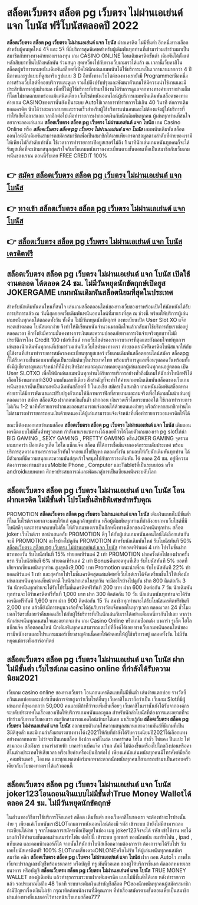 # สล็อตเว็บตรง สล็อต pg เว็บตรง ไม่ผ่านเอเย่นต์ แจก โบนัส  ฟรีโบนัสตลอดปี 2022

**สล็อตเว็บตรง สล็อต pg เว็บตรง ไม่ผ่านเอเย่นต์ แจก โบนัส** ฝากเครดิต ไม่มีขั้นต่ำ  อีกหนึ่งทางเลือกสำหรับผู้คนยุคใหม่ 4จี และ 5จี ที่มีบริการสุดพิเศษสำหรับผู้เดิมพันทุกท่านที่เข้ามาร่วมเข้าร่วมมาเป็นสมาชิกกับทางทางค่ายของเราลงทุน เกม CASINO ONLINE โอนเติมเครดิตขั้นต่ำ เดิมพันได้ตั้งแต่ หลักสิบบาทขึ้นไปถึงหลักพัน ร่วมสนุก สุดเหวี่ยงไปกับทางเว็บเกมเราได้แล้ว ณ เวลานี้เว็บคาสิโนสล็อตผู้บริการเกมพนันเดิมพันสล็อตที่เปิดให้นักเล่นเกมพนันได้ใช้บริการมาเป็นเวลานานมากกว่า 4 ปี มีภาพและรูปแบบที่ดูสมจริง รูปแบบ 3 D
อีกทั้งทางเว็บไซต์ของทางเรายังมี Programmerมือหนึ่งการสร้างเว็บไซต์ที่คอยบริการและดูแล  รวมไปถึงปรับปรุงและพัฒนาตัวเกมให้มีความน่าใช้งานและมีประสิทธิภาพอยู่สม่ำเสมอ เพื่อที่ให้ผู้ใช้บริการที่เข้ามาใช้งานได้รับการดูแลจากทางทางค่ายเราอย่างเต็มที่โดยไม่ขาดตกบกพร่องแม้แต่นิดเดียว เว็บไซต์พนันออนไลน์ผู้บริการเกมพนันเดิมพันสล็อตของทางค่ายเกม CASINOของเรานั้นยังเป็นระบบ Autoใช้เวลาการทำรายการไม่เกิน 40 วินาที ต่อการเติมยอดเครดิต นับได้ว่าสะดวกสบายและรวดเร็วสำหรับผู้ใช้บริการแน่นอนและไม่ต้องแจ้งผู้ให้บริการที่ทำให้เสียโอกาสและเวลาอีกต่อไปเมื่อทำรายการฝากยอดเงินกับนักเดิมพันทุกคน
ผู้เล่นทุกท่านที่สนใจอยากจะลองเล่นเกม **สล็อตเว็บตรง สล็อต pg เว็บตรง ไม่ผ่านเอเย่นต์ แจก โบนัส** เกม Casino Online หรือ ***สล็อตเว็บตรง สล็อต pg เว็บตรง ไม่ผ่านเอเย่นต์ แจก โบนัส*** เกมพนันเดิมพันสล็อตออนไลน์นักเดิมพันสามารถสมัครสมาชิกเพื่อเป็นสมาชิกได้เลยเพียงกรอกข้อมูลตามลำดับที่ค่ายของเรามีให้เพียงไม่กี่ลำดับเท่านั้น ใช้เวลาการทำรายการเปิดยูสเซอร์ไม่ถึง 1 นาทีนักเล่นเกมพนันทุกคนก็จะได้รับยูสเพื่อที่จะเข้ามาสนุกสุดเร้าใจกับเว็บเกมพนันเราลงทะเบียนตามขั้นตอนเพื่อเป็นสมาชิกกับเว็บเกมพนันของเราณ ตอนนี้รับเลย FREE CREDIT 100%

## 👉 [สมัคร สล็อตเว็บตรง สล็อต pg เว็บตรง ไม่ผ่านเอเย่นต์ แจก โบนัส](https://archa888.com/)
## 👉 [ทางเข้า สล็อตเว็บตรง สล็อต pg เว็บตรง ไม่ผ่านเอเย่นต์ แจก โบนัส](https://archa888.com/)
## 👉 [สล็อตเว็บตรง สล็อต pg เว็บตรง ไม่ผ่านเอเย่นต์ แจก โบนัส เครดิตฟรี](https://archa888.com/)

## สล็อตเว็บตรง สล็อต pg เว็บตรง ไม่ผ่านเอเย่นต์ แจก โบนัส เปิดใช้งานตลอด ได้ตลอด 24 ชม. ไม่มีวันหยุดนักขัตฤกษ์เปิดยูส JOKERGAME เกมพนันเดิมพันสล็อตนิยมที่สุดในประเทศ

สำหรับนักเดิมพันคนไหนที่สนใจ เล่นเกมสล็อตออนไลน์ของทางเว็บของเราพร้อมเปิดให้นักพนันได้รับการบริการแล้ว ณ วันนี้สุดยอดเว็บเดิมพันพนันออนไลน์ที่มาแรงที่สุด ณ ช่วงนี้ พร้อมให้บริการผู้เล่นเกมพนันทุกคนได้ตลอดทั้งวัน ทั้งคืน ไม่มีวันหยุดนักขัตฤกษ์ ลงทะเบียนเปิด User Slot XO แจ๊กพอตเข้าตลอด โบนัสแตกง่าย จึงทำให้มีเซียนพนันจำนวนมากติดใจแล้วกลับมาใช้บริการกับเราต่ออยู่ตลอดเวลา อีกทั้งยังมีความมั่นคงทางการเงินและความปลอดภัยทางการเงินจ่ายจริงทุกบาทไม่มีประวัติการโกง Credit 100 เปอร์เซ็นต์ ทางเว็บไซต์ของเราควบวงจรที่สุดและยังตอบโจทย์ทุกการเล่นของนักเดิมพันทุกคนที่เข้ามาร่วมเล่นกับเว็บไซต์ของทางเรา
ค่ายของเรามีฟรีเครดิตโบนัสแจกให้กับผู้ใช้งานที่เข้ามาทำรายการสมัครลงทะเบียนทุกยูสเซอร์ เว็บเกมเดิมพันสล็อตออนไลน์สมัคร สล็อตpg ที่ได้รับความชื่นชอบมากที่สุดเป็นระดับต้นๆในประเทศไทย พร้อมบริการดูแลเพื่อนๆตลอดวันพร้อมทั้งยังมีผู้เชี่ยวชาญและเจ้าหน้าที่ที่มีประสิทธิภาพและคุณภาพคอยดูแลผู้เล่นเกมพนันทุกคนอยู่ตลอด เปิด User SLOTXO เพื่อให้นักเล่นเกมพนันทุกท่านได้รับการบริการอย่างทั่วถึงมีเกมให้นักล่าโบนัสฟรีได้เลือกใช้งานมากกว่า300 เกมกันเลยทีเดียว
สิ่งสำคัญที่จะทำให้ค่ายเกมพนันเดิมพันสล็อตของเว็บเกมพนันของเรานั้นเป็นเกมพนันเดิมพันสล็อตที่ 1 ในเอเชีย สมัครเป็นสมาชิก  เกมพนันเดิมพันสล็อตทางค่ายเราได้มีการพัฒนาและปรับปรุงตัวเกมให้มีภาพกราฟิกที่สวยงามและสมจริงเพื่อให้เกมนั้นน่าเล่นอยู่ตลอดเวลา สมัคร สล็อตXo ฝากถอนเงินขั้นต่ำ ฝากถอน เงินรวดเร็วโดยระบบออโต้ ใช้เวลาทำรายการไม่เกิน 1-2 นาทีทั้งรายการฝากและถอนสามารถแจ้งถอนได้ด้วยตนเองง่ายๆ หรือถ้าหากสมาชิกท่านใดไม่สามารถทำรายการถอนเงินด้วยตนเองได้ผู้เล่นสามารถแจ้งเจ้าหน้าที่เพื่อทำรายการถอนเครดิตให้ได้

ขณะนี้ต้องบอกเลยว่าเกมสล็อต **สล็อตเว็บตรง สล็อต pg เว็บตรง ไม่ผ่านเอเย่นต์ แจก โบนัส** เติมถอน เครดิตแบบไม่มีขั้นต่ำทรูวอเลท กำลังมาแรงแซงทางโค้งเลยก็ว่าได้โดยตัวเกมของเรา pg slotได้นำ BIG GAMING , SEXY GAMING , PRETTY GAMING หรือJOKER GAMING จุดรวมเกมบาคาร่า ป๊อกเด้ง รูเล็ต ไฮโล แบ็กแจ๊ค สล็อต ที่ได้การเชื่อมั่นจากองค์กรระบดับประเทศ พร้อมบริการสุดความสามารถรวดเร็วทันใจคอยแก้ไขปัญหา ตลอดทั้งวัน มามอบให้กับนักเดิมพันทุกท่าน ได้มีตัวเกมที่มีความสนุกและความมันส์สุดเร้าใจสนุกไปกับการวางเดิมพัน ได้ ตลอด 24 ชม. อยู่ที่ความต้องการของท่านผ่านบนMobile Phone , Computer และTabletที่เป็นระบบios หรือ androidแบบพกพา ศึกษาประสบการณ์และพัฒนาสู่การเป็นเซียนพนันระบดับโลก

## สล็อตเว็บตรง สล็อต pg เว็บตรง ไม่ผ่านเอเย่นต์ แจก โบนัส โอนฝากเครดิต ไม่มีขั้นต่ำ โปรโมชั่นสิทธิพิเศษสำหรับคุณ

 PROMOTION  **สล็อตเว็บตรง สล็อต pg เว็บตรง ไม่ผ่านเอเย่นต์ แจก โบนัส** เติมเงินแบบไม่มีขั้นต่ำ ที่ในเว็บไซต์เราอยากจะมอบให้แก่  คุณลูกค้าทุกท่าน หรือผู้เดิมพันทุกท่านที่กำลังอยากหาเว็บไซต์ที่มี โบนัสดีๆ และการแจกแบบไม่กั๊ก ให้ตัวเกมของเราเป็นอีกหนึ่งทางเลือกของนักพนันทุกท่าน สล็อต joker เว็บไซต์เรา ขอนำเสนอกับ PROMOTION ดีๆ ให้กับผู้เล่นเกมพนันออนไลน์ได้เลือกเล่นกัน จะมี PROMOTION อะไรบ้างไปดูกัน
 PROMOTION สำหรับนักเดิมพันใหม่ รับโบนัสทันที 50% [สล็อตเว็บตรง สล็อต pg เว็บตรง ไม่ผ่านเอเย่นต์ แจก โบนัส](https://archa888.com/) ทำยอดเทิร์นแค่ 4 เท่า
โปรโมชั่นฝากแรกของวัน รับโบนัสทันที 15% ทำยอดเทิร์นแค่ 2 เท่า
 PROMOTION ฝากครั้งต่อไปของฝากครั้งแรก รับโบนัสทันที 6% ทำยอดเทิร์นแค่ 2 เท่า
Bonusคืนยอดทุนที่เสีย รับโบนัสทันที 5% ยอดที่เสียจากเซียนพนันทุกท่าน สูงสุดถึง9,000 บาท
 Promotion แนะนำเพื่อน รับโบนัสทันที 22% ทำยอดเทิร์นแค่ 1 เท่า
และสุดท้ายโปรโมชั่นเครดิตสุดแสนพิศษที่เว็บไซต์เราได้จัดเตรียมขึ้นไว้ให้เพื่อนักเล่นเกมพนันทุกคนที่หน้าตาดี โบนัสฝากเล่นในทุกวัน จะมีอะไรบ้างไปดูกัน
ฝาก 800 ติดต่อกัน 3 วัน นักพนันทุกท่านจะได้รับโปรโมชั่นเครดิตฟรีทันที 200 บาท
ฝาก 600 ติดต่อกัน 7 วัน นักเดิมพันทุกท่านจะได้รับเครดิตฟรีทันที 1,000 บาท
ฝาก 300 ติดต่อกัน 10 วัน นักเล่นพนันทุกท่านจะได้รับเครดิตฟรีทันที 1,600 บาท
ฝาก 900 ติดต่อกัน 15 วัน สมาชิกทุกท่านจะได้รับโบนัสเครดิตฟรีทันที 2,000 บาท
แล้วก็ยังมีการหมุนวงล้อที่จะได้ลุ้นรับรางวัลแจ็กพอตในทุกๆเวลา ตลอดเวลา 24 ชั่วโมง บอกไว้ตรงนี้เลยว่าคืนยอดเสียให้กับผู้ใช้บริการที่เป็นนักเล่นกับเราได้อย่างเต็มเหนี่ยวกันไปเลย หากว่านักเล่นพนันทุกคนสนใจและอยากจะเล่น เกม  Casino Online หรือเกมป๊อกเด้ง บาคาร่า รูเล็ต ไฮโล แบ็กแจ๊ค สล็อตออนไลน์ นักเดิมพันทุกคนสามารถแตะไปที่ลิ้งค์ได้เลย ทางเว็บเกมพนันออนไลน์ของเรามีพนักงานและโปรแกรมเมอร์เชี่ยวชาญด้านนี้คอยให้คำตอบให้ผู้ใช้บริการอยู่ ตลอดทั้งวัน ไม่มีวันหยุดแม้กระทั่งเสาร์อาทิตย์

## สล็อตเว็บตรง สล็อต pg เว็บตรง ไม่ผ่านเอเย่นต์ แจก โบนัส ฝากไม่มีขั้นต่ำ  เว็บไซต์เกม casino online ที่กำลังได้รับความนิยม2021

เว็บเกม casino online ของทางเว็บเรา โอนถอนเครดิตแบบไม่มีขั้นต่ำ เล่นง่ายแตกบ่อย รางวัลบิ๊กวินแตกบ่อยและเปอร์เซ็นต์การจ่ายสูงกว่าเว็บไซต์อื่นๆ เว็บคาสิโนเราถือว่าเป็น เว็บเกม Slotที่มีผู้เล่นมากที่สุดมากกว่า 50,000 คนและมีถ้าทีว่าจะเพิ่มขึ้นเรื่อยๆ เว็บคาสิโนเรานั้นยังได้รับจากองค์กรระบดับประเทศในเรื่องของเปิดให้บริการเกมพนันและดูแล สำหรับนักล่าโบนัสที่ต้องการและอยากที่จะเข้าร่วมกับทางเว็บของเรา สมาชิกสามารถแอดไลน์เข้ามาได้เลย
	มาเรียนรู้กับ **สล็อตเว็บตรง สล็อต pg เว็บตรง ไม่ผ่านเอเย่นต์ แจก โบนัส** ออกแบบตัวเกมให้ความสนุกสนานและความมันส์ที่มีเกมที่เป็น 3มิติสุดล้ำ และมีเกมกำลังมาแรงแซงทางโค้ง2021ให้กับที่กำลังได้รับความนิยมปี2021ได้เลือกแทงอย่างหลากหลาย  ไม่ว่าจะเป็นเกมสล็อต ยิงปลา คาสิโนสด บาคาร่าสด ไฮโล กำถั่ว ไพ่แคง ปั่นแปะ ไพ่สามกอง เสือมังกร บาคาร่าสายฟ้า บาคาร่า แบ็คแจ๊ค เก้าเก ดัมมี่ ไม่ต้องขึ้นเครื่องไปไกลถึงบ่อนหรือคาสิโนต่างประเทศให้เสียเวลา หรือเสียค่าเครื่องบินอีกต่อไป เพียงแค่นักเล่นพนันทุกคนมีโทรศัพท์มือถือ , คอมพิวเตอร์ , ไอแพด และทุกแพลตฟอร์มพกพาสะดวกนักพนันทุกคนก็สามารถเข้ามาเป็นครอบครัวเดียวกับเว็บของทางเราได้แล้วตอนนี้

## สล็อตเว็บตรง สล็อต pg เว็บตรง ไม่ผ่านเอเย่นต์ แจก โบนัส joker123โอนถอนเงินแบบไม่มีขั้นต่ำTrue Money Walletได้ตลอด 24 ชม. ไม่มีวันหยุดนักขัตฤกษ์

ในส่วนของวิธีการใช้บริการโจ๊กเกอร์ สล็อต เติมขั้นต่ำ ของเว็บคาสิโนของเรา จะต้องทำอะไรบ้างนั้น ง่าย ๆ เพียงแค่เว็บพนันเราSLOTเกมการพนันออนไลน์ต้องมี รหัส เข้าระบบ ถ้ายังไม่มีสามารถลงทะเบียนได้ง่าย ๆ จากโหมดการสมัครเพื่อเปิดยูสในช่อง เมนู joker123จึงจะได้ รหัส เข้าใช้งาน พอได้มาแล้วให้ทำตามขั้นตอนผ่านสมาร์ทโฟน ต่อไปนี้
เข้าระบบ ยูสเซอร์  ของนักพนัน สมาร์ทโฟน , ipad , แท็บเลต และคอมพิวเตอร์ก็ได้
จากนั้นให้นักล่าโบนัสเลือกความต้องการว่า ต้องการจะได้รับโปร รับเลยโบนัสเครดิตฟรี 100% SLOTเกมเสี่ยงดวงONLONEหรือไม่รับ
ให้ผู้เล่นพนันทุกคนสมัครสมาชิก คลิก **สล็อตเว็บตรง สล็อต pg เว็บตรง ไม่ผ่านเอเย่นต์ แจก โบนัส** ฝาก ถอน Autoไว ภาพในเว็บจะปรากฏเลขบัญชีพร้อมธนาคาร หรือบัญชี ทรู มันนี่วอเลท ของผู้ให้บริการขึ้นมา
คัดลอกหมายเลขธนาคาร หรือบัญชี **สล็อตเว็บตรง สล็อต pg เว็บตรง ไม่ผ่านเอเย่นต์ แจก โบนัส** TRUE MONEY WALLET ของผู้เดิมพัน แล้วทำธุรกรรมระบบฝากเติมเครดิต แบบไม่มีขั้นต่ำได้เลย
หลังทำรายการแล้ว รอประมาณไม่ถึง 48 วินาที ระบบจะเติมเงินเข้าบัญชีสล็อต PGของนักพนันทุกคนผู้สมัครสมาชิก
ถ้ามีปัญหาเรื่องเงินไม่เข้า กรุณาติดต่อพนักงานที่มีคุณภาพ ที่ทำเรื่องสมัครตามขั้นตอนเพื่อเป็นสมาชิกผ่านช่องทางที่แนบเอาไว้ทางหน้าเว็บเกมสล็อต777


